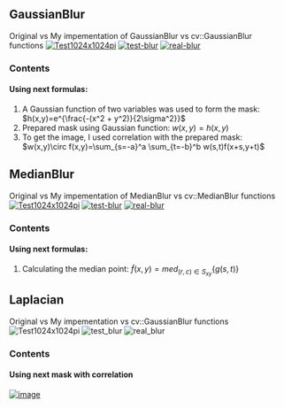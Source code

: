 ## GaussianBlur

Original vs My impementation of GaussianBlur vs cv::GaussianBlur functions
<a href="https://ibb.co/n6pJC9s"><img src="https://i.ibb.co/XjHR81Z/Test1024x1024pi.jpg" alt="Test1024x1024pi" border="0"></a>
<a href="https://ibb.co/8K3HhB6"><img src="https://i.ibb.co/gj1xn7z/test-blur.jpg" alt="test-blur" border="0"></a>
<a href="https://ibb.co/sgwh4qX"><img src="https://i.ibb.co/Zf83rxb/real-blur.jpg" alt="real-blur" border="0"></a>

### Contents
#### Using next formulas:
1. A Gaussian function of two variables was used to form the mask:
			 $h(x,y)=e^{\frac{-(x^2 + y^2)}{2\sigma^2}}$
2. Prepared mask using Gaussian function:
	$w(x,y)=h(x,y)$
3. To get the image, I used correlation with the prepared mask:
	$w(x,y)\circ f(x,y)=\sum_{s=-a}^a \sum_{t=-b}^b w(s,t)f(x+s,y+t)$

## MedianBlur
Original vs My impementation of MedianBlur vs cv::MedianBlur functions
<a href="https://ibb.co/n6pJC9s"><img src="https://i.ibb.co/XjHR81Z/Test1024x1024pi.jpg" alt="Test1024x1024pi" border="0"></a>
<a href="https://ibb.co/LvFHhTs"><img src="https://i.ibb.co/nRGt8XK/test-blur.jpg" alt="test-blur" border="0"></a>
<a href="https://ibb.co/7n9x7Qg"><img src="https://i.ibb.co/y63mLph/real-blur.jpg" alt="real-blur" border="0"></a>


### Contents
#### Using next formulas:
1. Calculating the median point:
			$\tilde{f}(x,y)= \displaystyle med_{(r,c)\in S_{xy}} \{g(s,t)\}$

## Laplacian
Original vs My impementation vs cv::GaussianBlur functions
![Test1024x1024pi](https://github.com/user-attachments/assets/6b7bc3cd-0b3f-4525-8268-b7f65afcf7db)
![test_blur](https://github.com/user-attachments/assets/0cf51e9e-1eca-4040-ac91-e6ee4ed19b24)
![real_blur](https://github.com/user-attachments/assets/8ebba210-ad54-4b2f-a9d7-c0cb10cc562b)

### Contents
#### Using next mask with correlation 
<a href="https://imgbb.com/"><img src="https://i.ibb.co/FBHsTTr/image.png" alt="image" border="0"></a>
